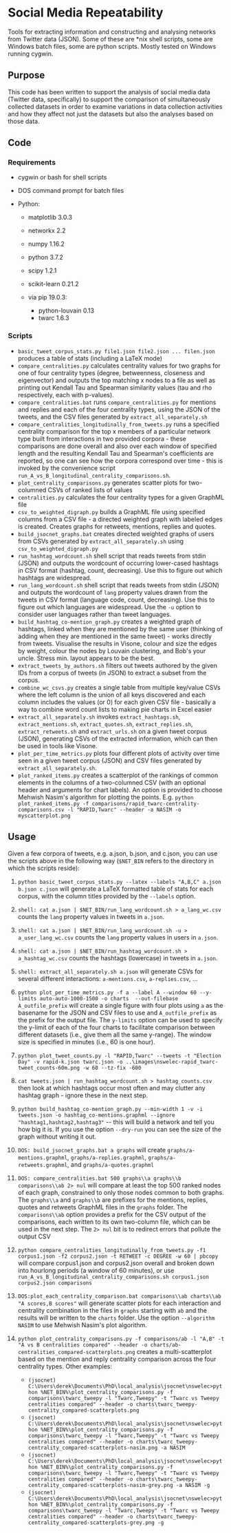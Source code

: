# Social Media Repeatability

Tools for extracting information and constructing and analysing networks from
Twitter data (JSON). Some of these are \*nix shell scripts, some are Windows
batch files, some are python scripts. Mostly tested on Windows running cygwin.

## Purpose

This code has been written to support the analysis of social media data (Twitter data, specifically) to support
the comparison of simultaneously collected datasets in order to examine variations in data collection activities
and how they affect not just the datasets but also the analyses based on those data.

## Code

### Requirements

 - cygwin or bash for shell scripts
 - DOS command prompt for batch files
 - Python:

   - matplotlib 3.0.3
   - networkx 2.2
   - numpy 1.16.2
   - python 3.7.2
   - scipy 1.2.1
   - scikit-learn 0.21.2
   - via pip 19.0.3:

     - python-louvain 0.13
     - twarc 1.6.3

### Scripts

- `basic_tweet_corpus_stats.py file1.json file2.json ... filen.json` produces a table of stats (including a LaTeX mode)
- `compare_centralities.py` calculates centrality values for two graphs for one of four centrality types (degree, betweenness, closeness and eigenvector) and outputs the top matching x nodes to a file as well as printing out Kendall Tau and Spearman similarity values (tau and rho respectively, each with p-values).
- `compare_centralities.bat` runs `compare_centralities.py` for mentions and replies and each of the four centrality types, using the JSON of the tweets, and the CSV files generated by `extract_all_separately.sh`
- `compare_centralities_longitudinally_from_tweets.py` runs a specified centrality comparison for the top x members of a particular network type built from interactions in two provided corpora - these comparisons are done overall and also over each window of specified length and the resulting Kendall Tau and Spearman's coefficients are reported, so one can see how the corpora correspond over time - this is invoked by the convenience script `run_A_vs_B_longitudinal_centrality_comparisons.sh`.
- `plot_centrality_comparisons.py` generates scatter plots for two-columned CSVs of ranked lists of values
- `centralities.py` calculates the four centrality types for a given GraphML file
- `csv_to_weighted_digraph.py` builds a GraphML file using specified columns from a CSV file - a directed weighted graph with labeled edges is created. Creates graphs for retweets, mentions, replies and quotes.
- `build_jsocnet_graphs.bat` creates directed weighted graphs of users from CSVs generated by `extract_all_separately.sh` using `csv_to_weighted_digraph.py`
- `run_hashtag_wordcount.sh` shell script that reads tweets from stdin (JSON) and outputs the wordcount of occurring lower-cased hashtags in CSV format (hashtag, count, decreasing). Use this to figure out which hashtags are widespread.
- `run_lang_wordcount.sh` shell script that reads tweets from stdin (JSON) and outputs the wordcount of `lang` property values drawn from the tweets in CSV format (language code, count, decreasing). Use this to figure out which languages are widespread. Use the `-u` option to consider user languages rather than tweet languages.
- `build_hashtag_co-mention_graph.py` creates a weighted graph of hashtags, linked when they are mentioned by the same user (thinking of adding when they are mentioned in the same tweet) - works directly from tweets. Visualise the results in Visone, colour and size the edges by weight, colour the nodes by Louvain clustering, and Bob's your uncle. Stress min. layout appears to be the best.
- `extract_tweets_by_authors.sh` filters out tweets authored by the given IDs from a corpus of tweets (in JSON) to extract a subset from the corpus.
- `combine_wc_csvs.py` creates a single table from multiple key/value CSVs where the left column is the union of all keys discovered and each column includes the values (or 0) for each given CSV file - basically a way to combine word count lists to making pie charts in Excel easier
- `extract_all_separately.sh` invokes `extract_hashtags.sh`, `extract_mentions.sh`, `extract_quotes.sh`, `extract_replies.sh`, `extract_retweets.sh` and `extract_urls.sh` on a given tweet corpus (JSON), generating CSVs of the extracted information, which can then be used in tools like Visone.
- `plot_per_time_metrics.py` plots four different plots of activity over time seen in a given tweet corpus (JSON) and CSV files generated by `extract_all_separately.sh`.
- `plot_ranked_items.py` creates a scatterplot of the rankings of common elements in the columns of a two-columned CSV (with an optional header and arguments for chart labels). An option is provided to choose Mehwish Nasim's algorithm for plotting the points. E.g. `python plot_ranked_items.py -f comparisons/rapid_twarc-centrality-comparisons.csv -l "RAPID,Twarc" --header -a NASIM -o myscatterplot.png`


## Usage

Given a few corpora of tweets, e.g. a.json, b.json, and c.json, you can use the
scripts above in the following way (`$NET_BIN` refers to the directory in which the scripts reside):

 1. `python basic_tweet_corpus_stats.py --latex --labels "A,B,C" a.json b.json c.json`
    will generate a LaTeX formatted table of stats for each corpus, with the
    column titles provided by the `--labels` option.
 2. `shell: cat a.json | $NET_BIN/run_lang_wordcount.sh > a_lang_wc.csv` counts the `lang` property values in tweets in `a.json`.
 3. `shell: cat a.json | $NET_BIN/run_lang_wordcount.sh -u > a_user_lang_wc.csv` counts the `lang` property values in users in `a.json`.
 4. `shell: cat a.json | $NET_BIN/run_hashtag_wordcount.sh > a_hashtag_wc.csv` counts the hashtags (lowercase) in tweets in `a.json`.
 5. `shell: extract_all_separately.sh a.json` will generate CSVs for several different
    interactions: `a-mentions.csv`, `a-replies.csv`, ...
 6. `python plot_per_time_metrics.py -f a --label A --window 60 --y-limits auto-auto-1000-1500 -o charts  --out-filebase A_outfile_prefix`
    will create a single figure with four plots using `a` as the basename for
    the JSON and CSV files to use and `A_outfile_prefix` as the prefix for the
    output file. The `y-limits` option can be used to specify the y-limit of
    each of the four charts to facilitate comparison between different datasets
    (i.e., give them all the same y-range). The window size is specified in
    minutes (i.e., 60 is one hour).
 7. `python plot_tweet_counts.py -l "RAPID,Twarc" --tweets -t "Election Day" -v rapid-k.json twarc.json -o ..\images\nswelec-rapid_twarc-tweet_counts-60m.png -w 60 --tz-fix -600`
 7. `cat tweets.json | run_hashtag_wordcount.sh > hashtag_counts.csv` then look at which hashtags occur most often and may clutter any hashtag graph - ignore these in the next step.
 8. `python build_hashtag_co-mention_graph.py --min-width 1 -v -i tweets.json -o hashtag_co-mentions.graphml --ignore "hashtag1,hashtag2,hashtag3"` -- this will build a network and tell you how big it is. If you use the option `--dry-run` you can see the size of the graph without writing it out.
 9. `DOS: build_jsocnet_graphs.bat a graphs` will create `graphs/a-mentions.graphml`,
    `graphs/a-replies.graphml`, `graphs/a-retweets.graphml`, and
    `graphs/a-quotes.graphml`
10. `DOS: compare_centralities.bat 500 graphs\\a graphs\\b comparisons\\ab 2> nul` will
    compare at least the top 500 ranked nodes of each graph, constrained to only
    those nodes common to both graphs. The `graphs\\a` and `graphs\\b` are
    prefixes for the mentions, replies, quotes and retweets GraphML files in the
    `graphs` folder. The `comparisons\\ab` option provides a prefix for the
    CSV output of the comparisons, each written to its own two-column file, which
    can be used in the next step. The `2> nul` bit is to redirect errors that
    pollute the output CSV
11. `python compare_centralities_longitudinally_from_tweets.py -f1 corpus1.json -f2 corpus2.json -t RETWEET -c DEGREE -w 60 | pbcopy` will compare corpus1.json and corpus2.json overall and broken down into hourlong periods (a window of 60 minutes), or use `run_A_vs_B_longitudinal_centrality_comparisons.sh corpus1.json corpus2.json comparisons`
12. `DOS:plot_each_centrality_comparison.bat comparisons\\ab charts\\ab "A scores,B scores"`
    will generate scatter plots for each interaction and centrality combination
    in the files in `graphs` starting with `ab` and the results will be written
    to the `charts` folder. Use the option `--algorithm NASIM` to use Mehwish Nasim's plot algorithm.
13. `python plot_centrality_comparisons.py -f comparisons/ab -l "A,B" -t "A vs B centralities compared" --header -o charts/ab-centralities_compared-scatterplots.png`
    creates a multi-scatterplot based on the mention and reply centrality
    comparison across the four centrality types. Other examples:

    - `(jsocnet) C:\Users\derek\Documents\PhD\local_analysis\jsocnet\nswelec>python %NET_BIN%\plot_centrality_comparisons.py -f comparisons\twarc_tweepy -l "Twarc,Tweepy" -t "Twarc vs Tweepy centralities compared" --header -o charts\twarc_tweepy-centrality_compared-scatterplots.png`
    - `(jsocnet) C:\Users\derek\Documents\PhD\local_analysis\jsocnet\nswelec>python %NET_BIN%\plot_centrality_comparisons.py -f comparisons\twarc_tweepy -l "Twarc,Tweepy" -t "Twarc vs Tweepy centralities compared" --header -o charts\twarc_tweepy-centrality_compared-scatterplots-nasim.png -a NASIM`
    - `(jsocnet) C:\Users\derek\Documents\PhD\local_analysis\jsocnet\nswelec>python %NET_BIN%\plot_centrality_comparisons.py -f comparisons\twarc_tweepy -l "Twarc,Tweepy" -t "Twarc vs Tweepy centralities compared" --header -o charts\twarc_tweepy-centrality_compared-scatterplots-nasim-grey.png -a NASIM -g`
    - `(jsocnet) C:\Users\derek\Documents\PhD\local_analysis\jsocnet\nswelec>python %NET_BIN%\plot_centrality_comparisons.py -f comparisons\twarc_tweepy -l "Twarc,Tweepy" -t "Twarc vs Tweepy centralities compared" --header -o charts\twarc_tweepy-centrality_compared-scatterplots-grey.png -g`

